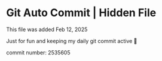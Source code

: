 # Git Auto Commit | Hidden File

This file was added Feb 12, 2025

Just for fun and keeping my daily git commit active 🤪

commit number: 2535605
